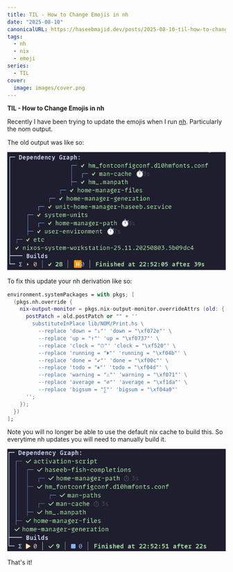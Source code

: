```yaml
---
title: TIL - How to Change Emojis in nh
date: "2025-08-10"
canonicalURL: https://haseebmajid.dev/posts/2025-08-10-til-how-to-change-emojis-in-nh
tags:
  - nh
  - nix
  - emoji
series:
  - TIL
cover:
  image: images/cover.png
---
```


**TIL - How to Change Emojis in nh**

Recently I have been trying to update the emojis when I run [nh](https://github.com/nix-community/nh). Particularly
the nom output.

The old output was like so:

![old nom nh](./images/old_emoji.png)


To fix this update your nh derivation like so:

```nix
environment.systemPackages = with pkgs; [
  (pkgs.nh.override {
    nix-output-monitor = pkgs.nix-output-monitor.overrideAttrs (old: {
      postPatch = old.postPatch or "" + ''
        substituteInPlace lib/NOM/Print.hs \
          --replace 'down = "↓"' 'down = "\xf072e"' \
          --replace 'up = "↑"' 'up = "\xf0737"' \
          --replace 'clock = "⏱"' 'clock = "\xf520"' \
          --replace 'running = "⏵"' 'running = "\xf04b"' \
          --replace 'done = "✔"' 'done = "\xf00c"' \
          --replace 'todo = "⏸"' 'todo = "\xf04d"' \
          --replace 'warning = "⚠"' 'warning = "\xf071"' \
          --replace 'average = "∅"' 'average = "\xf1da"' \
          --replace 'bigsum = "∑"' 'bigsum = "\xf04a0"'
      '';
    });
  })
];
```

Note you will no longer be able to use the default nix cache to build this. So everytime nh updates you will need to
manually build it.

![new nom nh](./images/new_emoji.png)

That's it!
